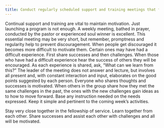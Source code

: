 ```yaml
---
title: Conduct regularly scheduled support and training meetings that facilitate constant improvement
---
```


Continual support and training are vital to maintain motivation. Just launching a program is not enough. A weekly meeting, bathed in prayer, conducted by the pastor or experienced soul winner is excellent. This essential meeting may be very short, but remember, promptness and regularity help to prevent discouragement. When people get discouraged it becomes more difficult to motivate them. Certain ones may have had a difficult experience. First share successes and then challenges. When those who have had a difficult experience hear the success of others they will be encouraged. As each experience is shared, ask, “What can we learn from this?” The leader of the meeting does not answer and lecture, but involves all present and, with constant interaction and input, elaborates on the good points suggested by each person. Everyone who shares thoughts and successes is motivated. When others in the group share how they met the same challenges in the past, the ones with the new challenges gain ideas as to how to move forward. Base any instruction needed on the needs expressed. Keep it simple and pertinent to the coming week’s activities.

Stay very close together in the fellowship of service. Learn together from each other. Share successes and assist each other with challenges and all will be motivated.